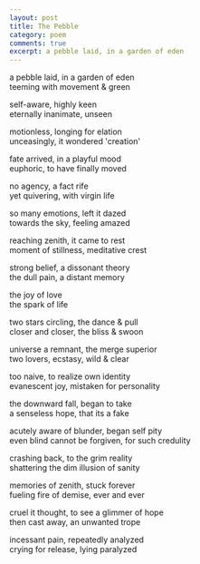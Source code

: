 ```yaml
---
layout: post
title: The Pebble
category: poem
comments: true
excerpt: a pebble laid, in a garden of eden
---
```


a pebble laid, in a garden of eden  
teeming with movement & green  

self-aware, highly keen  
eternally inanimate, unseen  

motionless, longing for elation  
unceasingly, it wondered 'creation'   

fate arrived, in a playful mood  
euphoric, to have finally moved   

no agency, a fact rife  
yet quivering, with virgin life  

so many emotions, left it dazed  
towards the sky, feeling amazed  

reaching zenith, it came to rest  
moment of stillness, meditative crest   

strong belief, a dissonant theory  
the dull pain, a distant memory  

the joy of love  
the spark of life  

two stars circling, the dance & pull  
closer and closer, the bliss & swoon  

universe a remnant, the merge superior  
two lovers, ecstasy, wild & clear  

too naive, to realize own identity  
evanescent joy, mistaken for personality  

the downward fall, began to take  
a senseless hope, that its a fake  

acutely aware of blunder, began self pity  
even blind cannot be forgiven, for such credulity  

crashing back, to the grim reality   
shattering the dim illusion of sanity  

memories of zenith, stuck forever  
fueling fire of demise, ever and ever  

cruel it thought, to see a glimmer of hope  
then cast away, an unwanted trope   

incessant pain, repeatedly analyzed  
crying for release, lying paralyzed  
